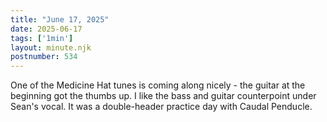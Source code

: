 ```yaml
---
title: "June 17, 2025"
date: 2025-06-17
tags: ['1min']
layout: minute.njk
postnumber: 534
---
```

One of the Medicine Hat tunes is coming along nicely - the guitar at the beginning got the thumbs up. I like the bass and guitar counterpoint under Sean's vocal. It was a double-header practice day with Caudal Penducle.